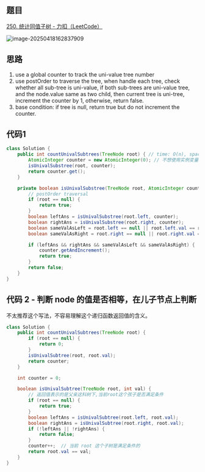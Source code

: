 
## 题目

[250. 统计同值子树 - 力扣（LeetCode）](https://leetcode.cn/problems/count-univalue-subtrees/description/)

![image-20250418162837909](https://i.hish.top:8/2025/04/18/162838.png)


## 思路

1. use a global counter to track the uni-value tree number
2. use postOrder to traverse the tree, when handle each tree, check whether all sub-tree is uni-value, 
   if both sub-trees are uni-value tree, and the node.value same as two child, then current tree is uni-tree, increment the counter by 1,  otherwise, return false.
3. base condition: if tree is null, return true but do not increment the counter.

## 代码1

```java
class Solution {
    public int countUnivalSubtrees(TreeNode root) { // time: O(n), space: O(log n)
        AtomicInteger counter = new AtomicInteger(0); // 不想使用实例变量，所以就用了原子类
        isUnivalSubstree(root, counter);
        return counter.get();
    }

    private boolean isUnivalSubstree(TreeNode root, AtomicInteger counter) {
        // postOrder traversal
        if (root == null) {
            return true;
        }
        boolean leftAns = isUnivalSubstree(root.left, counter);
        boolean rightAns = isUnivalSubstree(root.right, counter);
        boolean sameValAsLeft = root.left == null || root.left.val == root.val;
        boolean sameValAsRight = root.right == null || root.right.val == root.val;

        if (leftAns && rightAns && sameValAsLeft && sameValAsRight) {
            counter.getAndIncrement();
            return true;
        }
        return false;
    }
}
```

## 代码 2 - 判断 node 的值是否相等，在儿子节点上判断

不太推荐这个写法，不容易理解这个递归函数返回值的含义。

```java
class Solution {
    public int countUnivalSubtrees(TreeNode root) {
        if (root == null) {
            return 0;
        }
        isUnivalSubtree(root, root.val);
        return counter;
    }

    int counter = 0;

    boolean isUnivalSubtree(TreeNode root, int val) {
        // 返回值表示的是父亲这科树下,当前root这个孩子是否满足条件
        if (root == null) {
            return true;
        }
        boolean leftAns = isUnivalSubtree(root.left, root.val);
        boolean rightAns = isUnivalSubtree(root.right, root.val);
        if (!leftAns || !rightAns) {
            return false;
        }
        counter++;  // 当前 root 这个子树是满足条件的
        return root.val == val;
    }
}
```